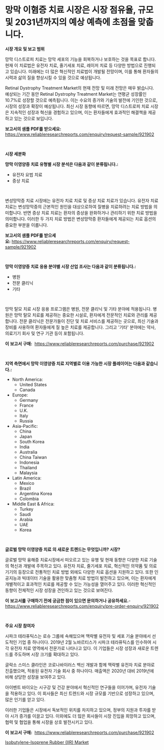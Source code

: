 <p><h1>망막 이혐증 치료 시장은 시장 점유율, 규모 및 2031년까지의 예상 예측에 초점을 맞춥니다.</h1></p><p><strong>시장 개요 및 보고 범위</strong></p>
<p><p>망막 디스트로피 치료는 망막 세포의 기능을 회복하거나 보호하는 것을 목표로 합니다. 현재 이 치료법은 유전자 치료, 줄기세포 치료, 레이저 치료 등 다양한 방법으로 진행되고 있습니다. 미래에는 더 많은 혁신적인 치료법이 개발될 전망이며, 이를 통해 환자들의 시력과 삶의 질을 향상시킬 수 있을 것으로 예상됩니다.</p><p>Retinal Dystrophy Treatment Market의 현재 전망 및 미래 전망은 매우 밝습니다. 예상되는 기간 동안 Retinal Dystrophy Treatment Market는 연평균 성장률인 10.7%로 성장할 것으로 예측됩니다. 이는 수요의 증가와 기술의 발전에 기인한 것으로, 시장의 성장과 확장이 예상됩니다. 최신 시장 동향에 따르면, 망막 디스트로피 치료 시장은 지속적인 성장과 혁신을 경험하고 있으며, 이는 환자들에게 효과적인 해결책을 제공하고 있는 것으로 보입니다.</p></p>
<p><strong>보고서의 샘플 PDF를 받으세요:</strong> <a href="https://www.reliableresearchreports.com/enquiry/request-sample/921902">https://www.reliableresearchreports.com/enquiry/request-sample/921902</a></p>
<p>&nbsp;</p>
<p><strong>시장 세분화</strong></p>
<p><strong>망막 이영양증 치료 유형별 시장 분석은 다음과 같이 분류됩니다.:</strong></p>
<p><ul><li>유전자 요법 치료</li><li>증상 치료</li></ul></p>
<p>&nbsp;</p>
<p><p>변성망막증 치료 시장에는 유전자 치료 치료 및 증상 치료 치료가 있습니다. 유전자 치료 치료는 변성망막증의 근본적인 원인을 대상으로하여 질병을 치료하려는 치료 방법을 의미합니다. 반면 증상 치료 치료는 환자의 증상을 완화하거나 관리하기 위한 치료 방법을 의미합니다. 이러한 두 가지 치료 방법은 변성망막증 환자들에게 제공되는 치료 옵션의 중요한 부분을 이룹니다.</p></p>
<p><strong>보고서의 샘플 PDF를 받으세요:</strong>&nbsp;<a href="https://www.reliableresearchreports.com/enquiry/request-sample/921902">https://www.reliableresearchreports.com/enquiry/request-sample/921902</a></p>
<p>&nbsp;</p>
<p><strong> 망막 이영양증 치료 응용 분야별 시장 산업 조사는 다음과 같이 분류됩니다.:</strong></p>
<p><ul><li>병원</li><li>전문 클리닉</li><li>기타</li></ul></p>
<p>&nbsp;</p>
<p><p>망막 탈모 치료 시장 응용 프로그램은 병원, 전문 클리닉 및 기타 분야에 적용됩니다. 병원은 망막 탈모 치료를 제공하는 중요한 시설로, 환자에게 전문적인 치료와 관리를 제공합니다. 전문 클리닉은 전문가들이 진단 및 치료 서비스를 제공하는 곳으로, 최신 기술과 장비를 사용하여 환자들에게 질 높은 치료를 제공합니다. 그리고 '기타' 분야에는 약사, 의료기기 회사 및 연구 기관 등이 포함됩니다.</p></p>
<p><strong>이 보고서 구매:</strong>&nbsp; <a href="https://www.reliableresearchreports.com/purchase/921902">https://www.reliableresearchreports.com/purchase/921902</a></p>
<p>&nbsp;</p>
<p><strong>지역 측면에서 망막 이영양증 치료 지역별로 이용 가능한 시장 플레이어는 다음과 같습니다.:</strong></p>
<p><ul>
    <li>
        North America:
        <ul>
            <li>United States</li>
            <li>Canada</li>
        </ul>
    </li>
    <li>
        Europe:
        <ul>
            <li>Germany</li>
            <li>France</li>
            <li>U.K.</li>
            <li>Italy</li>
            <li>Russia</li>
        </ul>
    </li>
    <li>
        Asia-Pacific:
        <ul>
            <li>China</li>
            <li>Japan</li>
            <li>South Korea</li>
            <li>India</li>
            <li>Australia</li>
            <li>China Taiwan</li>
            <li>Indonesia</li>
            <li>Thailand</li>
            <li>Malaysia</li>
        </ul>
    </li>
    <li>
        Latin America:
        <ul>
            <li>Mexico</li>
            <li>Brazil</li>
            <li>Argentina Korea</li>
            <li>Colombia</li>
        </ul>
    </li>
    <li>
        Middle East & Africa:
        <ul>
            <li>Turkey</li>
            <li>Saudi</li>
            <li>Arabia</li>
            <li>UAE</li>
            <li>Korea</li>
        </ul>
    </li>
    </ul></p>
<p>&nbsp;</p>
<p><strong>글로벌 망막 이영양증 치료 의 새로운 트렌드는 무엇입니까? 시장?</strong></p>
<p><p>글로벌 망막 융해증 치료시장에서 떠오르고 있는 유행 및 현재 동향은 다양한 치료 기술의 혁신과 개발에 주목하고 있다. 유전자 치료, 줄기세포 치료, 혁신적인 의약품 및 의료기기의 등장으로 전통적인 치료 방법 외에도 다양한 치료 옵션을 지원하고 있다. 또한 인공지능과 빅데이터 기술을 활용한 맞춤형 치료 방법이 발전하고 있으며, 이는 환자에게 개별적이고 효과적인 치료를 제공할 수 있는 가능성을 열어주고 있다. 이러한 혁신적인 동향이 전체적인 시장 성장을 견인하고 있는 것으로 보여진다.</p></p>
<p><strong>이 보고서를 구매하기 전에 궁금한 점이 있으면 문의하거나 공유하세요.</strong>- <a href="https://www.reliableresearchreports.com/enquiry/pre-order-enquiry/921902">https://www.reliableresearchreports.com/enquiry/pre-order-enquiry/921902</a></p>
<p>&nbsp;</p>
<p><strong>주요 시장 참여자</strong></p>
<p><p>시파크 테라퓨틱스는 로슈 그룹에 속해있으며 맥락별 유전자 및 세포 기술 분야에서 선도적인 기업 중 하나이다. 2019년 2월 노바르티스가 시파크 테라퓨틱스를 인수하여 시각 유전자 치료 영역에서 전문가로 나타나고 있다. 이 기업들은 시장 성장과 새로운 트렌드를 주도하며 시장 크기를 확대하고 있다.</p><p>글락소 스미스 클라인은 코로나바이러스 백신 개발과 함께 맥락별 유전자 치료 분야로 진출했으며, 적용된 유전자 기술 회사 중 하나이다. 매출액은 2020년 대비 2019년에 비해 상당한 성장을 보여주고 있다.</p><p>아이벤트 바이오는 시구강 및 건강 분야에서 혁신적인 연구들을 이어가며, 유전자 기술을 적용하고 있다. 이 회사들은 최신 트렌드와 시장 규모를 기반으로 성장하고 있으며, 많은 인기를 얻고 있다.</p><p>이러한 기업들은 시장에서 독보적인 위치를 차지하고 있으며, 정부의 지원과 투자를 받아 시가 증가를 이끌고 있다. 이외에도 더 많은 회사들이 시장 진입을 희망하고 있으며, 협력 및 협업을 통해 시장을 상호 발전시키고 있다.</p></p>
<p><strong>이 보고서 구매:</strong>&nbsp;&nbsp;<a href="https://www.reliableresearchreports.com/purchase/921902">https://www.reliableresearchreports.com/purchase/921902</a></p>
<p><p><a href="https://github.com/Angelnienowdseej3e45z3p8c/Market-Research-Report-List-1/blob/main/isobutylene-isoprene-rubber-iir-market.md">Isobutylene-Isoprene Rubber (IIR) Market</a></p></p>
